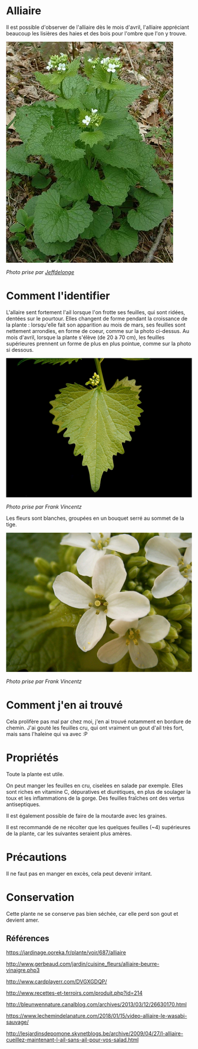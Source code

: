 # Alliaire 

Il est possible d'observer de l'alliaire dès le mois d'avril, l'alliaire appréciant beaucoup les lisières des haies et des bois pour l'ombre que l'on y trouve.

![alliaire](./plant.jpg)

_Photo prise par [Jeffdelonge](https://fr.wikipedia.org/wiki/User:Jeffdelonge)_

# Comment l'identifier

L'allaire sent fortement l'ail lorsque l'on frotte ses feuilles, qui sont ridées, dentées sur le pourtour. Elles changent de forme pendant la croissance de la plante : lorsqu'elle fait son apparition au mois de mars, ses feuilles sont nettement arrondies, en forme de coeur, comme sur la photo ci-dessus. Au mois d'avril, lorsque la plante s'élève (de 20 à 70 cm), les feuilles supérieures prennent un forme de plus en plus pointue, comme sur la photo si dessous. 

![feuille](./feuille.jpg)

_Photo prise par Frank Vincentz_

Les fleurs sont blanches, groupées en un bouquet serré au sommet de la tige.

![fleurs](./fleurs.jpg)

_Photo prise par Frank Vincentz_

# Comment j'en ai trouvé

Cela prolifère pas mal par chez moi, j'en ai trouvé notamment en bordure de chemin. J'ai gouté les feuilles cru, qui ont vraiment un gout d'ail très fort, mais sans l'haleine qui va avec :P

# Propriétés

Toute la plante est utile.

On peut manger les feuilles en cru, ciselées en salade par exemple. Elles sont riches en vitamine C, dépuratives et diurétiques, en plus de soulager la toux et les inflammations de la gorge. Des feuilles fraîches ont des vertus antiseptiques. 

Il est également possible de faire de la moutarde avec les graines.

Il est recommandé de ne récolter que les quelques feuilles (~4) supérieures de la plante, car les suivantes seraient plus amères.

# Précautions

Il ne faut pas en manger en excès, cela peut devenir irritant.

# Conservation

Cette plante ne se conserve pas bien séchée, car elle perd son gout et devient amer.

## Références

https://jardinage.ooreka.fr/plante/voir/687/alliaire

http://www.gerbeaud.com/jardin/cuisine_fleurs/alliaire-beurre-vinaigre.php3

http://www.cardplayerr.com/DVGXGDQP/

http://www.recettes-et-terroirs.com/produit.php?id=214

http://bleunwennature.canalblog.com/archives/2013/03/12/26630170.html

https://www.lechemindelanature.com/2018/01/15/video-alliaire-le-wasabi-sauvage/

http://lesjardinsdepomone.skynetblogs.be/archive/2009/04/27/l-alliaire-cueillez-maintenant-l-ail-sans-ail-pour-vos-salad.html
